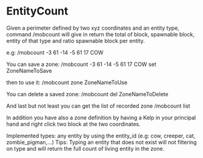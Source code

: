 # EntityCount
Given a perimeter defined by two xyz coordinates and an entity type, command /mobcount will give in return the total of block, spawnable block, entity of that type and ratio spawnable block per entity.

e.g: /mobcount -3 61 -14 -5 61 17 COW

You can save a zone: /mobcount -3 61 -14 -5 61 17 COW set ZoneNameToSave

then to use it: /mobcount zone ZoneNameToUse

You can delete a saved zone: /mobcount del ZoneNameToDelete

And last but not least you can get the list of recorded zone /mobcount list

In addition you have also a zone definition by having a Kelp in your principal hand and right click two block at the two coordinates.

Implemented types: any entity by using the entity_id (e.g: cow, creeper, cat, zombie_pigman,...)
Tips: Typing an entity that does not exist will not filtering on type and will return the full count of living entity in the zone.